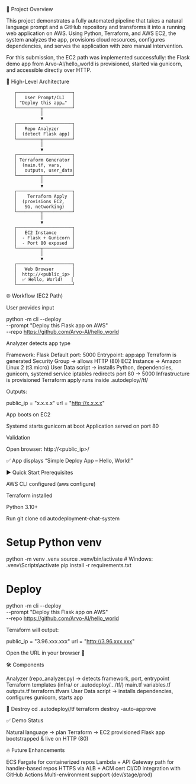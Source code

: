 📖 Project Overview

This project demonstrates a fully automated pipeline that takes a natural language prompt and a GitHub repository and transforms it into a running web application on AWS.
Using Python, Terraform, and AWS EC2, the system analyzes the app, provisions cloud resources, configures dependencies, and serves the application with zero manual intervention.

For this submission, the EC2 path was implemented successfully: the Flask demo app from Arvo-AI/hello_world
 is provisioned, started via gunicorn, and accessible directly over HTTP.

🔄 High-Level Architecture
```
   ┌─────────────────────┐
   │   User Prompt/CLI   │
   │ "Deploy this app…"  │
   └─────────┬───────────┘
             │
             ▼
   ┌─────────────────────┐
   │   Repo Analyzer     │
   │  (detect Flask app) │
   └─────────┬───────────┘
             │
             ▼
   ┌─────────────────────┐
   │ Terraform Generator │
   │  (main.tf, vars,    │
   │   outputs, user_data│
   └─────────┬───────────┘
             │
             ▼
   ┌─────────────────────┐
   │    Terraform Apply  │
   │  (provisions EC2,   │
   │   SG, networking)   │
   └─────────┬───────────┘
             │
             ▼
   ┌─────────────────────┐
   │   EC2 Instance      │
   │  - Flask + Gunicorn │
   │  - Port 80 exposed  │
   └─────────┬───────────┘
             │
             ▼
   ┌─────────────────────┐
   │   Web Browser       │
   │  http://<public_ip> │
   │  ✅ Hello, World!   │
   └─────────────────────┘
```

🌐 Workflow (EC2 Path)

User provides input

python -m cli --deploy \
  --prompt "Deploy this Flask app on AWS" \
  --repo https://github.com/Arvo-AI/hello_world


Analyzer detects app type

Framework: Flask
Default port: 5000
Entrypoint: app:app
Terraform is generated
Security Group → allows HTTP (80)
EC2 Instance → Amazon Linux 2 (t3.micro)
User Data script → installs Python, dependencies, gunicorn, systemd service
iptables redirects port 80 → 5000
Infrastructure is provisioned
Terraform apply runs inside .autodeploy/<id>/tf/

Outputs:

public_ip = "x.x.x.x"
url       = "http://x.x.x.x"


App boots on EC2

Systemd starts gunicorn at boot
Application served on port 80

Validation

Open browser: http://<public_ip>/

✅ App displays “Simple Deploy App – Hello, World!”

▶️ Quick Start
Prerequisites

AWS CLI configured (aws configure)

Terraform installed

Python 3.10+

Run
git clone <your-repo>
cd autodeployment-chat-system

# Setup Python venv
python -m venv .venv
source .venv/bin/activate  # Windows: .venv\Scripts\activate
pip install -r requirements.txt

# Deploy
python -m cli --deploy \
  --prompt "Deploy this Flask app on AWS" \
  --repo https://github.com/Arvo-AI/hello_world


Terraform will output:

public_ip = "3.96.xxx.xxx"
url       = "http://3.96.xxx.xxx"


Open the URL in your browser 🎉

🛠️ Components

Analyzer (repo_analyzer.py) → detects framework, port, entrypoint
Terraform templates (infra/ or .autodeploy/.../tf/)
main.tf
variables.tf
outputs.tf
terraform.tfvars
User Data script → installs dependencies, configures gunicorn, starts app

🧹 Destroy
cd .autodeploy/<last-run>/tf
terraform destroy -auto-approve

✅ Demo Status

 Natural language → plan
 Terraform → EC2 provisioned
 Flask app bootstrapped & live on HTTP (80)

🔥 Future Enhancements

ECS Fargate for containerized repos
Lambda + API Gateway path for handler-based repos
HTTPS via ALB + ACM cert
CI/CD integration with GitHub Actions
Multi-environment support (dev/stage/prod)